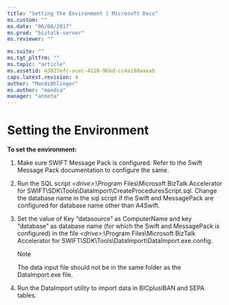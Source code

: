 ```yaml
---
title: "Setting the Environment | Microsoft Docs"
ms.custom: ""
ms.date: "06/08/2017"
ms.prod: "biztalk-server"
ms.reviewer: ""

ms.suite: ""
ms.tgt_pltfrm: ""
ms.topic: "article"
ms.assetid: 43027efc-acec-4110-96bd-cc4a19daaeab
caps.latest.revision: 4
author: "MandiOhlinger"
ms.author: "mandia"
manager: "anneta"
---
```

# Setting the Environment
**To set the environment:**  
  
1.  Make sure SWIFT Message Pack is configured. Refer to the Swift Message Pack documentation to configure the same.  
  
2.  Run the SQL script *\<drive\>*:\Program Files\Microsoft BizTalk Accelerator for SWIFT\SDK\Tools\DataImport\CreateProceduresScript.sql. Change the database name in the sql script if the Swift and MessagePack are configured for database name other than A4Swift.  
  
3.  Set the value of Key “datasource” as ComputerName and key “database” as database name (for which the Swift and MessagePack is configured) in the file *\<drive\>*:\Program Files\Microsoft BizTalk Accelerator for SWIFT\SDK\Tools\DataImport\DataImport.exe.config.  
  
    > [!NOTE]
    >  The data input file should not be in the same folder as the DataImport.exe file.  
  
4.  Run the DataImport utility to import data in BICplusIBAN and SEPA tables.
